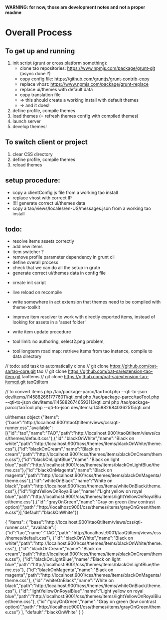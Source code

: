 **WARNING: for now, those are development notes and not a proper readme**

# Overall Process

## To get up and running

1. init script (grunt or cross platform something): 
    + clone tao repositories: https://www.npmjs.com/package/grunt-git (async done ?)
    + copy config file: https://github.com/gruntjs/grunt-contrib-copy
    + replace vhost: https://www.npmjs.com/package/grunt-replace
    + replace ui/themes with default data
    + copy translation file
    + => this should create a working install with default themes
    + => and it does!
2. define profile, compile themes
3. load themes (= refresh themes config with compiled themes)
4. launch server
5. develop themes!

## To switch client or project

1. clear CSS directory
2. define profile, compile themes
3. reload themes

setup procedure:
----------------
- copy a clientConfig js file from a working tao install
- replace vhost with correct IP
- !!!! generate correct ui/themes data 
- copy a tao/views/locales/en-US/messages.json from a working tao install

todo:
-----
+ resolve items assets correctly
+ add new items
+ item switcher ?
+ remove profile parameter dependency in grunt cli
+ define overall process
+ check that we can do all the setup in grutn
+ generate correct ui/themes data in config file
 
* create init script
 
- live reload on recompile
- write somewhere in act extension that themes need to be compiled with theme-toolkit
- improve item resolver to work with directly exported items, instead of looking for assets in a 'asset folder'
- write item update procedure

- tool limit: no authoring, select2.png problem,  
- tool longterm road map: retrieve items from tao instance, compile to data directory


// todo: add task to automatically clone
// git clone https://github.com/oat-sa/tao-core.git tao
// git clone https://github.com/oat-sa/extension-tao-item.git taoItems
// git clone https://github.com/oat-sa/extension-tao-itemqti.git taoQtiItem

// to convert items
php /tao/package-parcc/taoTool.php --qti-to-json dev/items/i1458826617776011/qti.xml
php /tao/package-parcc/taoTool.php --qti-to-json dev/items/i1458826746593113/qti.xml
php /tao/package-parcc/taoTool.php --qti-to-json dev/items/i1458826840362515/qti.xml


ui/themes object 
{"items":{"base":"http:\/\/localhost:9001\/taoQtiItem\/views\/css\/qti-runner.css","available":[{"id":"tao","name":"TAO","path":"http:\/\/localhost:9001\/taoQtiItem\/views\/css\/themes\/default.css"},{"id":"blackOnWhite","name":"Black on white","path":"http:\/\/localhost:9001\/css\/themes\/items\/blackOnWhite\/theme.css"},{"id":"blackOnCream","name":"Black on cream","path":"http:\/\/localhost:9001\/css\/themes\/items\/blackOnCream\/theme.css"},{"id":"blackOnLightBlue","name":"Black on light blue","path":"http:\/\/localhost:9001\/css\/themes\/items\/blackOnLightBlue\/theme.css"},{"id":"blackOnMagenta","name":"Black on magenta","path":"http:\/\/localhost:9001\/css\/themes\/items\/blackOnMagenta\/theme.css"},{"id":"whiteOnBlack","name":"White on black","path":"http:\/\/localhost:9001\/css\/themes\/items\/whiteOnBlack\/theme.css"},{"id":"lightYellowOnRoyalBlue","name":"Light yellow on royal blue","path":"http:\/\/localhost:9001\/css\/themes\/items\/lightYellowOnRoyalBlue\/theme.css"},{"id":"grayOnGreen","name":"Gray on green (low contrast option)","path":"http:\/\/localhost:9001\/css\/themes\/items\/grayOnGreen\/theme.css"}],"default":"blackOnWhite"}}

{
    "items":
        {
            "base":"http:\/\/localhost:9001\/taoQtiItem\/views\/css\/qti-runner.css",
            "available":[
                {"id":"tao","name":"TAO","path":"http:\/\/localhost:9001\/taoQtiItem\/views\/css\/themes\/default.css"},
                {"id":"blackOnWhite","name":"Black on white","path":"http:\/\/localhost:9001\/css\/themes\/items\/blackOnWhite\/theme.css"},
                {"id":"blackOnCream","name":"Black on cream","path":"http:\/\/localhost:9001\/css\/themes\/items\/blackOnCream\/theme.css"},
                {"id":"blackOnLightBlue","name":"Black on light blue","path":"http:\/\/localhost:9001\/css\/themes\/items\/blackOnLightBlue\/theme.css"},
                {"id":"blackOnMagenta","name":"Black on magenta","path":"http:\/\/localhost:9001\/css\/themes\/items\/blackOnMagenta\/theme.css"},
                {"id":"whiteOnBlack","name":"White on black","path":"http:\/\/localhost:9001\/css\/themes\/items\/whiteOnBlack\/theme.css"},
                {"id":"lightYellowOnRoyalBlue","name":"Light yellow on royal blue","path":"http:\/\/localhost:9001\/css\/themes\/items\/lightYellowOnRoyalBlue\/theme.css"},
                {"id":"grayOnGreen","name":"Gray on green (low contrast option)","path":"http:\/\/localhost:9001\/css\/themes\/items\/grayOnGreen\/theme.css"}
            ],
            "default":"blackOnWhite"
        }
    }
